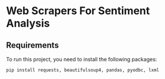 # Web Scrapers For Sentiment Analysis

## Requirements

To run this project, you need to install the following packages:

```sh
pip install requests, beautifulsoup4, pandas, pyodbc, lxml

